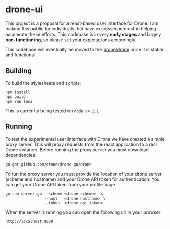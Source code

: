 # drone-ui

This project is a proposal for a react-based user interface for Drone. I am making this public for individuals that have expressed interest in helping accelerate these efforts. This codebase is in very **early stages** and largely **non-functioning**, so please set your expectations accordingly.

This codebase will eventually be moved to the [drone/drone](https://github.com/drone/drone) once it is stable and functional.

## Building

To build the stylesheets and scripts:

```
npm install
npm build
npm run less
```

This is currently being tested on `node v4.2.1`

## Running

To test the experimental user interface with Drone we have created a simple proxy server. This will proxy requests from the react application to a real Drone instance. Before running the proxy server you must download dependencies:

```
go get github.com/drone/drone-go/drone
```

To run the proxy server you must provide the location of your drone server (scheme and hostname) and your Drone API token for authentication. You can get your Drone API token from your profile page.

```
go run server.go --scheme <drone scheme>  \
                 --host   <drone hostname> \
                 --token  <drone api token>
```

When the server is running you can open the following url in your browser:

```
http://localhost:9000
```
